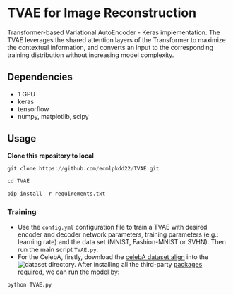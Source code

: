 # TVAE for Image Reconstruction
Transformer-based Variational AutoEncoder - Keras implementation. 
The TVAE leverages the shared attention layers of the Transformer to maximize the contextual information, and converts an input to the corresponding training distribution without increasing model complexity.

## Dependencies

- 1 GPU
- keras
- tensorflow
- numpy, matplotlib, scipy 

## Usage

**Clone this repository to local**

```python
git clone https://github.com/ecmlpkdd22/TVAE.git

cd TVAE

pip install -r requirements.txt
```

### Training

- Use the ```config.yml``` configuration file to train a TVAE with desired encoder and decoder network parameters, training parameters (e.g.: learning rate) and the data set (MNIST, Fashion-MNIST or SVHN). Then run the main script ```TVAE.py```.
- For the CelebA, firstly, download the [celebA dataset align](http://mmlab.ie.cuhk.edu.hk/projects/CelebA.html) into the ![dataset](dataset/) directory. After installing all the third-party [packages required](https://keras.io/examples/generative/dcgan_overriding_train_step/),  we can run the model by:


```bash
python TVAE.py
```


